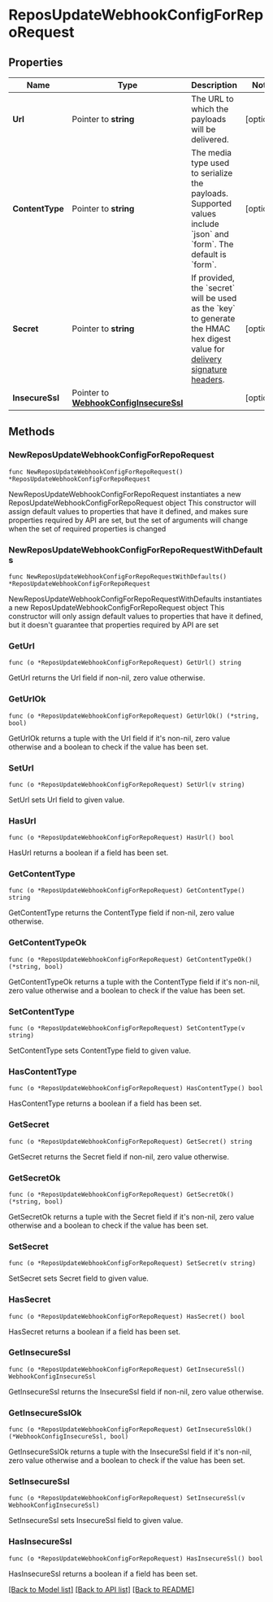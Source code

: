 # ReposUpdateWebhookConfigForRepoRequest

## Properties

Name | Type | Description | Notes
------------ | ------------- | ------------- | -------------
**Url** | Pointer to **string** | The URL to which the payloads will be delivered. | [optional] 
**ContentType** | Pointer to **string** | The media type used to serialize the payloads. Supported values include &#x60;json&#x60; and &#x60;form&#x60;. The default is &#x60;form&#x60;. | [optional] 
**Secret** | Pointer to **string** | If provided, the &#x60;secret&#x60; will be used as the &#x60;key&#x60; to generate the HMAC hex digest value for [delivery signature headers](https://docs.github.com/webhooks/event-payloads/#delivery-headers). | [optional] 
**InsecureSsl** | Pointer to [**WebhookConfigInsecureSsl**](WebhookConfigInsecureSsl.md) |  | [optional] 

## Methods

### NewReposUpdateWebhookConfigForRepoRequest

`func NewReposUpdateWebhookConfigForRepoRequest() *ReposUpdateWebhookConfigForRepoRequest`

NewReposUpdateWebhookConfigForRepoRequest instantiates a new ReposUpdateWebhookConfigForRepoRequest object
This constructor will assign default values to properties that have it defined,
and makes sure properties required by API are set, but the set of arguments
will change when the set of required properties is changed

### NewReposUpdateWebhookConfigForRepoRequestWithDefaults

`func NewReposUpdateWebhookConfigForRepoRequestWithDefaults() *ReposUpdateWebhookConfigForRepoRequest`

NewReposUpdateWebhookConfigForRepoRequestWithDefaults instantiates a new ReposUpdateWebhookConfigForRepoRequest object
This constructor will only assign default values to properties that have it defined,
but it doesn't guarantee that properties required by API are set

### GetUrl

`func (o *ReposUpdateWebhookConfigForRepoRequest) GetUrl() string`

GetUrl returns the Url field if non-nil, zero value otherwise.

### GetUrlOk

`func (o *ReposUpdateWebhookConfigForRepoRequest) GetUrlOk() (*string, bool)`

GetUrlOk returns a tuple with the Url field if it's non-nil, zero value otherwise
and a boolean to check if the value has been set.

### SetUrl

`func (o *ReposUpdateWebhookConfigForRepoRequest) SetUrl(v string)`

SetUrl sets Url field to given value.

### HasUrl

`func (o *ReposUpdateWebhookConfigForRepoRequest) HasUrl() bool`

HasUrl returns a boolean if a field has been set.

### GetContentType

`func (o *ReposUpdateWebhookConfigForRepoRequest) GetContentType() string`

GetContentType returns the ContentType field if non-nil, zero value otherwise.

### GetContentTypeOk

`func (o *ReposUpdateWebhookConfigForRepoRequest) GetContentTypeOk() (*string, bool)`

GetContentTypeOk returns a tuple with the ContentType field if it's non-nil, zero value otherwise
and a boolean to check if the value has been set.

### SetContentType

`func (o *ReposUpdateWebhookConfigForRepoRequest) SetContentType(v string)`

SetContentType sets ContentType field to given value.

### HasContentType

`func (o *ReposUpdateWebhookConfigForRepoRequest) HasContentType() bool`

HasContentType returns a boolean if a field has been set.

### GetSecret

`func (o *ReposUpdateWebhookConfigForRepoRequest) GetSecret() string`

GetSecret returns the Secret field if non-nil, zero value otherwise.

### GetSecretOk

`func (o *ReposUpdateWebhookConfigForRepoRequest) GetSecretOk() (*string, bool)`

GetSecretOk returns a tuple with the Secret field if it's non-nil, zero value otherwise
and a boolean to check if the value has been set.

### SetSecret

`func (o *ReposUpdateWebhookConfigForRepoRequest) SetSecret(v string)`

SetSecret sets Secret field to given value.

### HasSecret

`func (o *ReposUpdateWebhookConfigForRepoRequest) HasSecret() bool`

HasSecret returns a boolean if a field has been set.

### GetInsecureSsl

`func (o *ReposUpdateWebhookConfigForRepoRequest) GetInsecureSsl() WebhookConfigInsecureSsl`

GetInsecureSsl returns the InsecureSsl field if non-nil, zero value otherwise.

### GetInsecureSslOk

`func (o *ReposUpdateWebhookConfigForRepoRequest) GetInsecureSslOk() (*WebhookConfigInsecureSsl, bool)`

GetInsecureSslOk returns a tuple with the InsecureSsl field if it's non-nil, zero value otherwise
and a boolean to check if the value has been set.

### SetInsecureSsl

`func (o *ReposUpdateWebhookConfigForRepoRequest) SetInsecureSsl(v WebhookConfigInsecureSsl)`

SetInsecureSsl sets InsecureSsl field to given value.

### HasInsecureSsl

`func (o *ReposUpdateWebhookConfigForRepoRequest) HasInsecureSsl() bool`

HasInsecureSsl returns a boolean if a field has been set.


[[Back to Model list]](../README.md#documentation-for-models) [[Back to API list]](../README.md#documentation-for-api-endpoints) [[Back to README]](../README.md)


